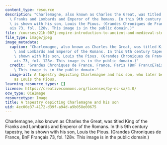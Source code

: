 ```yaml
---
content_type: resource
description: "Charlemagne, also known as Charles the Great, was titled King of the\
  \ Franks and Lombards and Emperor of the Romans. In this 9th century tapestry, he\
  \ is shown with his son, Louis the Pious. (Grandes Chroniques de France, BnF Fran\xE7\
  ais 73, fol. 128v. This image is in the public domain.)"
file: /courses/21h-007j-empire-introduction-to-ancient-and-medieval-studies-fall-2012/4ec00e374172d39fa94da9b058e00675_21h-007f12-th.jpg
file_type: image/jpeg
image_metadata:
  caption: "Charlemagne, also known as Charles the Great, was titled King of the Franks\
    \ and Lombards and Emperor of the Romans. In this 9th century tapestry, he is\
    \ shown with his son, Louis the Pious. (Grandes Chroniques de France, BnF Fran\xE7\
    ais 73, fol. 128v. This image is in the public domain.)"
  credit: "Grandes Chroniques de France, France, Paris (BnF Fran\xE7ais 73, fol. 128v).\
    \ This image is in the public domain."
  image-alt: A tapestry depicting Charlemagne and his son, who later became known
    as Louis the Pious.
learning_resource_types: []
license: https://creativecommons.org/licenses/by-nc-sa/4.0/
ocw_type: OCWImage
resourcetype: Image
title: A tapestry depicting Charlemagne and his son
uid: 4ec00e37-4172-d39f-a94d-a9b058e00675
---
```

Charlemagne, also known as Charles the Great, was titled King of the Franks and Lombards and Emperor of the Romans. In this 9th century tapestry, he is shown with his son, Louis the Pious. (Grandes Chroniques de France, BnF Français 73, fol. 128v. This image is in the public domain.)